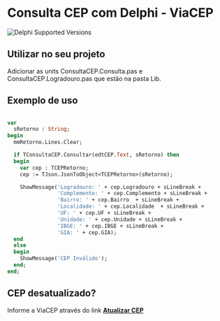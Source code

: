 # Consulta CEP com Delphi - ViaCEP

![Delphi Supported Versions](https://img.shields.io/badge/Delphi%20Supported%20Versions-10.3%20or%20later-blue)

## Utilizar no seu projeto
Adicionar as units ConsultaCEP.Consulta.pas e ConsultaCEP.Logradouro.pas que estão na pasta Lib.

## Exemplo de uso

```pascal

var
  sRetorno : String;
begin
  mmRetorno.Lines.Clear;

  if TConsultaCEP.Consultar(edtCEP.Text, sRetorno) then
  begin
    var cep : TCEPRetorno;
    cep := TJson.JsonToObject<TCEPRetorno>(sRetorno);

    ShowMessage('Logradouro: ' + cep.Logradouro + sLineBreak +
                'Complemento: ' + cep.Complemento + sLineBreak +
                'Bairro: ' + cep.Bairro  + sLineBreak +
                'Localidade: ' + cep.Localidade  + sLineBreak +
                'UF: ' + cep.UF + sLineBreak +
                'Unidade: ' + cep.Unidade + sLineBreak +
                'IBGE: ' + cep.IBGE + sLineBreak +
                'GIA: ' + cep.GIA);
  end
  else
  begin
    ShowMessage('CEP Inválido');
  end;
end;
```


## CEP desatualizado?
Informe a ViaCEP através do link [**Atualizar CEP**](https://viacep.com.br/cep/) 
